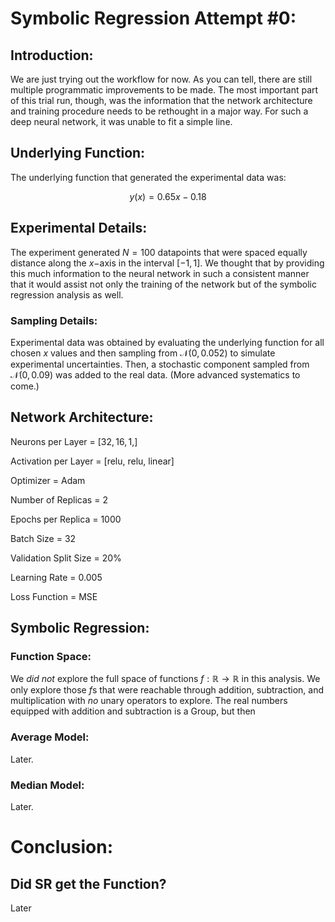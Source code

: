 # Symbolic Regression Attempt #0:

## Introduction:

We are just trying out the workflow for now. As you can tell, there are still multiple programmatic improvements to be made. The most important part of this trial run, though, was the information that the network architecture and training procedure needs to be rethought in a major way. For such a deep neural network, it was unable to fit a simple line.

## Underlying Function:

The underlying function that generated the experimental data was:

$$y(x) = 0.65 x - 0.18$$

## Experimental Details:

The experiment generated $N = 100$ datapoints that were spaced equally distance along the $x-$axis in the interval $[-1, 1]$. We thought that by providing this much information to the neural network in such a consistent manner that it would assist not only the training of the network but of the symbolic regression analysis as well.

### Sampling Details:

Experimental data was obtained by evaluating the underlying function for all chosen $x$ values and then sampling from $\mathcal{N}(0, 0.052)$ to simulate experimental uncertainties. Then, a stochastic component sampled from $\mathcal{N}(0, 0.09)$ was added to the real data. (More advanced systematics to come.)

## Network Architecture:

Neurons per Layer = $[32, 16, 1, ]$

Activation per Layer = [relu, relu, linear]

Optimizer = Adam

Number of Replicas = $2$

Epochs per Replica = $1000$

Batch Size = $32$

Validation Split Size = $20$%

Learning Rate = $0.005$

Loss Function = MSE

## Symbolic Regression:

### Function Space:

We *did not* explore the full space of functions $f : \mathbb{R} \to \mathbb{R}$ in this analysis. We only explore those $f$s that were reachable through addition, subtraction, and multiplication with *no* unary operators to explore. The real numbers equipped with addition and subtraction is a Group, but then

### Average Model:

Later.

### Median Model:

Later.

# Conclusion:

## Did SR get the Function?

Later